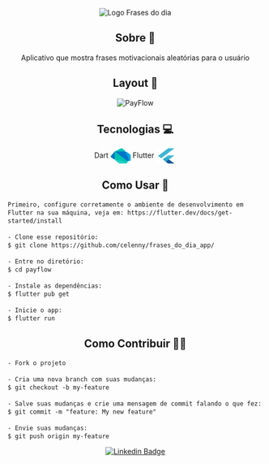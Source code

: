 <p align="center">
      <img src="https://user-images.githubusercontent.com/70456452/201679582-ef51668b-5ed5-431a-af3f-b72f66d6b539.png" width="200" alt="Logo Frases do dia"/>
</p>



<h2 align="center">Sobre 📖</h2>
   
<p align="center">
  Aplicativo que mostra frases motivacionais aleatórias para o usuário <br>
</p>

<h2 align="center">Layout 🎨</h2>

   <p align="center">
      <img alt="PayFlow" title="Frases do dia" height="500" width="700" src="https://user-images.githubusercontent.com/70456452/201680244-9f3bc727-6013-488d-b840-2e1b24efac6c.png" />
   </p>


<h2 align="center">Tecnologias 💻</h2>
   
<p align="center">
  Dart <img align="center" alt="Dart" height="30" width="40" src="https://raw.githubusercontent.com/devicons/devicon/master/icons/dart/dart-original.svg">
  Flutter <img align="center" alt="flutter" height="30" width="40" src="https://raw.githubusercontent.com/devicons/devicon/master/icons/flutter/flutter-original.svg">
  <br>
</p>

<h2 align="center">Como Usar 🤔</h2>

   ```
   Primeiro, configure corretamente o ambiente de desenvolvimento em Flutter na sua máquina, veja em: https://flutter.dev/docs/get-started/install
   
   - Clone esse repositório:
   $ git clone https://github.com/celenny/frases_do_dia_app/

   - Entre no diretório:
   $ cd payflow

   - Instale as dependências:
   $ flutter pub get

   - Inicie o app: 
   $ flutter run
   ```



<h2 align="center">Como Contribuir 💪🏽</h2>

   ```
   - Fork o projeto 

   - Cria uma nova branch com suas mudanças:
   $ git checkout -b my-feature

   - Salve suas mudanças e crie uma mensagem de commit falando o que fez:
   $ git commit -m "feature: My new feature"

   - Envie suas mudanças:
   $ git push origin my-feature
   ```


   <div align="center">

   [![Linkedin Badge](https://img.shields.io/badge/-Celenny%20Cristhyne-292929?style=flat-square&logo=Linkedin&logoColor=white&link=https://www.linkedin.com/in/celenny/)](https://www.linkedin.com/in/celenny/)

   </div>
